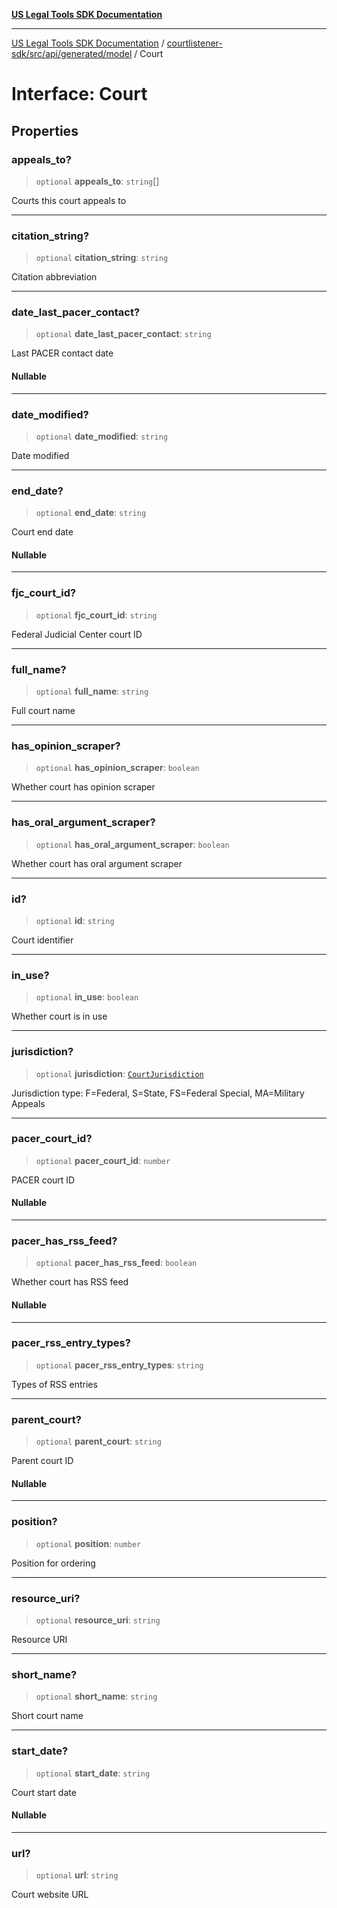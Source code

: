 [**US Legal Tools SDK Documentation**](../../../../../../README.md)

***

[US Legal Tools SDK Documentation](../../../../../../README.md) / [courtlistener-sdk/src/api/generated/model](../README.md) / Court

# Interface: Court

## Properties

### appeals\_to?

> `optional` **appeals\_to**: `string`[]

Courts this court appeals to

***

### citation\_string?

> `optional` **citation\_string**: `string`

Citation abbreviation

***

### date\_last\_pacer\_contact?

> `optional` **date\_last\_pacer\_contact**: `string`

Last PACER contact date

#### Nullable

***

### date\_modified?

> `optional` **date\_modified**: `string`

Date modified

***

### end\_date?

> `optional` **end\_date**: `string`

Court end date

#### Nullable

***

### fjc\_court\_id?

> `optional` **fjc\_court\_id**: `string`

Federal Judicial Center court ID

***

### full\_name?

> `optional` **full\_name**: `string`

Full court name

***

### has\_opinion\_scraper?

> `optional` **has\_opinion\_scraper**: `boolean`

Whether court has opinion scraper

***

### has\_oral\_argument\_scraper?

> `optional` **has\_oral\_argument\_scraper**: `boolean`

Whether court has oral argument scraper

***

### id?

> `optional` **id**: `string`

Court identifier

***

### in\_use?

> `optional` **in\_use**: `boolean`

Whether court is in use

***

### jurisdiction?

> `optional` **jurisdiction**: [`CourtJurisdiction`](../type-aliases/CourtJurisdiction.md)

Jurisdiction type: F=Federal, S=State, FS=Federal Special, MA=Military Appeals

***

### pacer\_court\_id?

> `optional` **pacer\_court\_id**: `number`

PACER court ID

#### Nullable

***

### pacer\_has\_rss\_feed?

> `optional` **pacer\_has\_rss\_feed**: `boolean`

Whether court has RSS feed

#### Nullable

***

### pacer\_rss\_entry\_types?

> `optional` **pacer\_rss\_entry\_types**: `string`

Types of RSS entries

***

### parent\_court?

> `optional` **parent\_court**: `string`

Parent court ID

#### Nullable

***

### position?

> `optional` **position**: `number`

Position for ordering

***

### resource\_uri?

> `optional` **resource\_uri**: `string`

Resource URI

***

### short\_name?

> `optional` **short\_name**: `string`

Short court name

***

### start\_date?

> `optional` **start\_date**: `string`

Court start date

#### Nullable

***

### url?

> `optional` **url**: `string`

Court website URL
